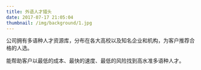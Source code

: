 ```yaml
---
title: 外语人才猎头
date: 2017-07-17 21:05:04
thumbnail: /img/background/1.jpg
---
```


公司拥有多语种人才资源库，分布在各大高校以及知名企业和机构，为客户推荐合格的人选。

能帮助客户以最低的成本、最快的速度、最低的风险找到高水准多语种人才。
